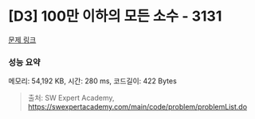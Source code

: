 # [D3] 100만 이하의 모든 소수 - 3131 

[문제 링크](https://swexpertacademy.com/main/code/problem/problemDetail.do?contestProbId=AV_6mRsasV8DFAWS) 

### 성능 요약

메모리: 54,192 KB, 시간: 280 ms, 코드길이: 422 Bytes



> 출처: SW Expert Academy, https://swexpertacademy.com/main/code/problem/problemList.do